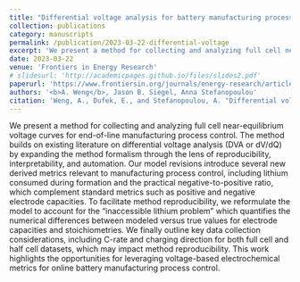```yaml
---
title: "Differential voltage analysis for battery manufacturing process control"
collection: publications
category: manuscripts
permalink: /publication/2023-03-22-differential-voltage
excerpt: 'We present a method for collecting and analyzing full cell near-equilibrium voltage curves for end-of-line manufacturing process control. The method builds on existing literature on differential voltage analysis (DVA or dV/dQ) by expanding the method formalism through the lens of reproducibility, interpretability, and automation. Our model revisions introduce several new derived metrics relevant to manufacturing process control, including lithium consumed during formation and the practical negative-to-positive ratio, which complement standard metrics such as positive and negative electrode capacities. To facilitate method reproducibility, we reformulate the model to account for the “inaccessible lithium problem” which quantifies the numerical differences between modeled versus true values for electrode capacities and stoichiometries. We finally outline key data collection considerations, including C-rate and charging direction for both full cell and half cell datasets, which may impact method reproducibility. This work highlights the opportunities for leveraging voltage-based electrochemical metrics for online battery manufacturing process control.'
date: 2023-03-22
venue: 'Frontiers in Energy Research'
# slidesurl: 'http://academicpages.github.io/files/slides2.pdf'
paperurl: 'https://www.frontiersin.org/journals/energy-research/articles/10.3389/fenrg.2023.1087269/full'
authors: '<b>A. Weng</b>, Jason B. Siegel, Anna Stefanopoulou'
citation: 'Weng, A., Dufek, E., and Stefanopoulou, A. "Differential voltage analysis for battery manufacturing process control" <i>Front. Energy Res.</i> 21 March 2023. https://doi.org/10.3389/fenrg.2023.1087269'
---
```


We present a method for collecting and analyzing full cell near-equilibrium voltage curves for end-of-line manufacturing process control. The method builds on existing literature on differential voltage analysis (DVA or dV/dQ) by expanding the method formalism through the lens of reproducibility, interpretability, and automation. Our model revisions introduce several new derived metrics relevant to manufacturing process control, including lithium consumed during formation and the practical negative-to-positive ratio, which complement standard metrics such as positive and negative electrode capacities. To facilitate method reproducibility, we reformulate the model to account for the “inaccessible lithium problem” which quantifies the numerical differences between modeled versus true values for electrode capacities and stoichiometries. We finally outline key data collection considerations, including C-rate and charging direction for both full cell and half cell datasets, which may impact method reproducibility. This work highlights the opportunities for leveraging voltage-based electrochemical metrics for online battery manufacturing process control.